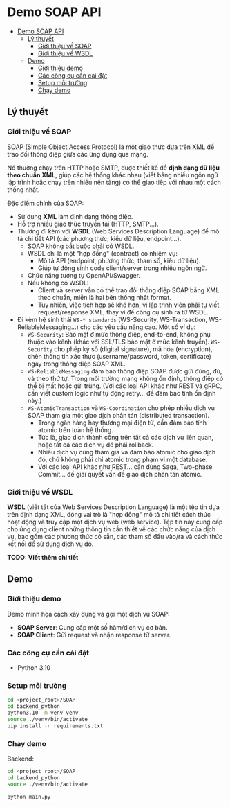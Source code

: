 # Demo SOAP API

- [Demo SOAP API](#demo-soap-api)
  - [Lý thuyết](#lý-thuyết)
    - [Giới thiệu về SOAP](#giới-thiệu-về-soap)
    - [Giới thiệu về WSDL](#giới-thiệu-về-wsdl)
  - [Demo](#demo)
    - [Giới thiệu demo](#giới-thiệu-demo)
    - [Các công cụ cần cài đặt](#các-công-cụ-cần-cài-đặt)
    - [Setup môi trường](#setup-môi-trường)
    - [Chạy demo](#chạy-demo)

## Lý thuyết

### Giới thiệu về SOAP

SOAP (Simple Object Access Protocol) là một giao thức dựa trên XML để trao đổi thông điệp giữa các ứng dụng qua mạng.

Nó thường chạy trên HTTP hoặc SMTP, được thiết kế để **định dạng dữ liệu theo chuẩn XML**, giúp các hệ thống khác nhau (viết bằng nhiều ngôn ngữ lập trình hoặc chạy trên nhiều nền tảng) có thể giao tiếp với nhau một cách thống nhất.

Đặc điểm chính của SOAP:

- Sử dụng **XML** làm định dạng thông điệp.
- Hỗ trợ nhiều giao thức truyền tải (HTTP, SMTP...).
- Thường đi kèm với **WSDL** (Web Services Description Language) để mô tả chi tiết API (các phương thức, kiểu dữ liệu, endpoint...).
  - SOAP không bắt buộc phải có WSDL.
  - WSDL chỉ là một "hợp đồng" (contract) có nhiệm vụ:
    - Mô tả API (endpoint, phương thức, tham số, kiểu dữ liệu).
    - Giúp tự động sinh code client/server trong nhiều ngôn ngữ.
  - Chức năng tương tự OpenAPI/Swagger.
  - Nếu không có WSDL:
    - Client và server vẫn có thể trao đổi thông điệp SOAP bằng XML theo chuẩn, miễn là hai bên thống nhất format.
    - Tuy nhiên, việc tích hợp sẽ khó hơn, vì lập trình viên phải tự viết request/response XML, thay vì để công cụ sinh ra từ WSDL.
- Đi kèm hệ sinh thái `WS-* standards` (WS-Security, WS-Transaction, WS-ReliableMessaging...) cho các yêu cầu nâng cao. Một số ví dụ:
  - `WS-Security`: Bảo mật ở mức thông điệp, end-to-end, không phụ thuộc vào kênh (khác với SSL/TLS bảo mật ở mức kênh truyền). `WS-Security` cho phép ký số (digital signature), mã hóa (encryption), chèn thông tin xác thực (username/password, token, certificate) ngay trong thông điệp SOAP XML.
  - `WS-ReliableMessaging` đảm bảo thông điệp SOAP được gửi đúng, đủ, và theo thứ tự. Trong môi trường mạng không ổn định, thông điệp có thể bị mất hoặc gửi trùng. (Với các loại API khác như REST và gRPC, cần viết custom logic như tự động retry... để đảm bảo tính ổn định này.)
  - `WS-AtomicTransaction` và `WS-Coordination` cho phép nhiều dịch vụ SOAP tham gia một giao dịch phân tán (distributed transaction).
    - Trong ngân hàng hay thương mại điện tử, cần đảm bảo tính atomic trên toàn hệ thống.
    - Tức là, giao dịch thành công trên tất cả các dịch vụ liên quan, hoặc tất cả các dịch vụ đó phải rollback.
    - Nhiều dịch vụ cùng tham gia và đảm bảo atomic cho giao dịch đó, chứ không phải chỉ atomic trong phạm vi một database.
    - Với các loại API khác như REST... cần dùng Saga, Two-phase Commit... để giải quyết vấn đề giao dịch phân tán atomic.

### Giới thiệu về WSDL

**WSDL** (viết tắt của Web Services Description Language) là một tệp tin dựa trên định dạng XML, đóng vai trò là "hợp đồng" mô tả chi tiết cách thức hoạt động và truy cập một dịch vụ web (web service). Tệp tin này cung cấp cho ứng dụng client những thông tin cần thiết về các chức năng của dịch vụ, bao gồm các phương thức có sẵn, các tham số đầu vào/ra và cách thức kết nối để sử dụng dịch vụ đó.

**TODO: Viết thêm chi tiết**

## Demo

### Giới thiệu demo

Demo minh họa cách xây dựng và gọi một dịch vụ SOAP:

- **SOAP Server**: Cung cấp một số hàm/dịch vụ cơ bản.
- **SOAP Client**: Gửi request và nhận response từ server.

### Các công cụ cần cài đặt

- Python 3.10

### Setup môi trường

```sh
cd <project_root>/SOAP
cd backend_python
python3.10 -m venv venv
source ./venv/bin/activate
pip install -r requirements.txt
```

### Chạy demo

Backend:

```sh
cd <project_root>/SOAP
cd backend_python
source ./venv/bin/activate

python main.py
```
